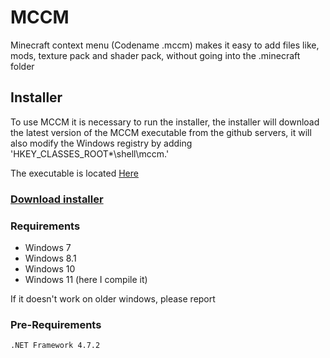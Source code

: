 # MCCM
Minecraft context menu (Codename .mccm) makes it easy to add files like, mods, texture pack and shader pack, without going into the .minecraft folder

## Installer

To use MCCM it is necessary to run the installer, the installer will download the latest version of the MCCM executable from the github servers, it will also modify the Windows registry by adding 'HKEY_CLASSES_ROOT\*\shell\mccm.'

The executable is located [Here](https://github.com/grpzz/mccm/tree/master/mccmInstaller/bin)

### [Download installer](https://raw.githubusercontent.com/grpzz/mccm/master/mccmInstaller/bin/mccmInstaller.exe)

### Requirements
 - Windows 7
 - Windows 8.1
 - Windows 10
 - Windows 11 (here I compile it)

If it doesn't work on older windows, please report

### Pre-Requirements
```
.NET Framework 4.7.2
```
